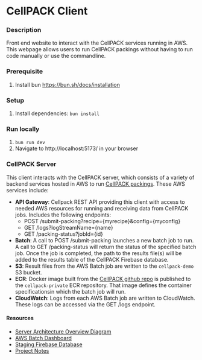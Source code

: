 # CellPACK Client

### Description
Front end website to interact with the CellPACK services running in AWS. This webpage allows users to run CellPACK packings without having to run code manually or use the commandline.

### Prerequisite
1. Install bun https://bun.sh/docs/installation

### Setup
1. Install dependencies: `bun install`

### Run locally
1. `bun run dev`
2. Navigate to http://localhost:5173/ in your browser

### CellPACK Server
This client interacts with the CellPACK server, which consists of a variety of backend services hosted in AWS to run [CellPACK packings](https://github.com/mesoscope/cellpack). These AWS services include:
* **API Gateway**: Cellpack REST API providing this client with access to needed AWS resources for running and receiving data from CellPACK jobs. Includes the following endpoints:
  * POST /submit-packing?recipe={myrecipe}&config={myconfig}
  * GET /logs?logStreamName={name}
  * GET /packing-status?jobId={id}
* **Batch**: A call to POST /submit-packing launches a new batch job to run. A call to GET /packing-status will return the status of the specified batch job. Once the job is completed, the path to the results file(s) will be added to the results table of the CellPACK Firebase database.
* **S3**: Result files from the AWS Batch job are written to the `cellpack-demo` S3 bucket.
* **ECR**: Docker image built from the [CellPACK github repo](https://github.com/mesoscope/cellpack) is published to the `cellpack-private` ECR repository. That image defines the container specificationsin which the batch job will run.
* **CloudWatch**: Logs from each AWS Batch job are written to CloudWatch. These logs can be accessed via the GET /logs endpoint.

#### Resources
* [Server Architecture Overview Diagram](https://docs.google.com/presentation/d/1eG2XCxgYNaoDIYI-M6Tzef17bGuFirZZhmfZlBFTaXc/edit#slide=id.g26c8fd413da_0_34)
* [AWS Batch Dashboard](https://us-west-2.console.aws.amazon.com/batch/home?region=us-west-2#)
* [Staging Firebase Database](https://console.firebase.google.com/u/0/project/cell-pack-database/firestore/databases/-default-/data/~2Fcomposition~2F9XjxZ0ApsNQqCXUbtVTc)
* [Project Notes](https://docs.google.com/document/d/1jqIvf8DzjWgzbG-NMMJ8pdQbi2qQ7wrzLdLqyR7F0i0/edit?tab=t.0#heading=h.yg9wht4r88xr)
